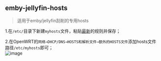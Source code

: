 ## emby-jellyfin-hosts
>适用于emby/jellyfin刮削的专用hosts

1.在`/etc/`目录下新建`myhosts`文件，粘贴[最新](https://raw.githubusercontent.com/CodeFishK/emby-jellyfin-hosts/main/remote-submit.host)的规则并保存；  

2.在OpenWRT的`网络→DHCP/DNS→HOSTS和解析文件→额外的HOSTS文件`添加hosts文件路径`/etc/myhosts`即可；  
![image](https://user-images.githubusercontent.com/38446347/183243476-bbffaf0f-645d-4df9-95f9-814db44029b5.png)

